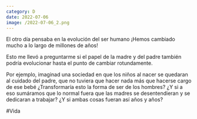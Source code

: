 ```yaml
--- 
category: D 
date: 2022-07-06 
image: /2022-07-06_2.png 
--- 
```


El otro día pensaba en la evolución del ser humano ¡Hemos cambiado mucho a lo largo de millones de años!

Esto me llevó a preguntarme si el papel de la madre y del padre también podría evolucionar hasta el punto de cambiar rotundamente.

Por ejemplo, imaginad una sociedad en que los niños al nacer se quedaran al cuidado del padre, que no tuviera que hacer nada más que hacerse cargo de ese bebé ¿Transformaría esto la forma de ser de los hombres? ¿Y si a eso sumáramos que lo normal fuera que las madres se desentendieran y se dedicaran a trabajar? ¿Y si ambas cosas fueran así años y años?

#Vida